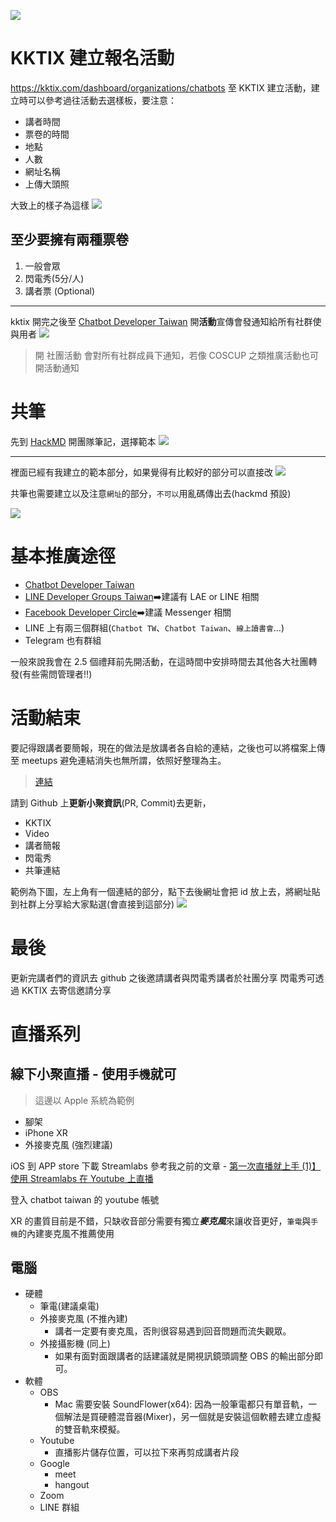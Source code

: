 
![](https://i.imgur.com/bnjhvyR.png)


# KKTIX 建立報名活動

https://kktix.com/dashboard/organizations/chatbots
至 KKTIX 建立活動，建立時可以參考過往活動去選樣板，要注意：
- 講者時間
- 票卷的時間
- 地點
- 人數
- 網址名稱
- 上傳大頭照

大致上的樣子為這樣
![](https://i.imgur.com/xMbNS53.png)


## 至少要擁有兩種票卷
1. 一般會眾
2. 閃電秀(5分/人)
3. 講者票 (Optional)
---

kktix 開完之後至 [Chatbot Developer Taiwan](https://www.facebook.com/groups/chatbot.tw/events/) 開**活動**宣傳會發通知給所有社群使與用者
![](https://i.imgur.com/ru8J1yC.png)

> 開 社團活動 會對所有社群成員下通知，若像 COSCUP 之類推廣活動也可開活動通知
# 共筆

先到 [HackMD](https://hackmd.io/team/chatbot-tw?nav=overview) 開團隊筆記，選擇範本
![](https://i.imgur.com/xSuKkSr.png)

---

裡面已經有我建立的範本部分，如果覺得有比較好的部分可以直接改
![](https://i.imgur.com/oSYxgQQ.png)

共筆也需要建立以及注意`網址`的部分，`不可以`用亂碼傳出去(hackmd 預設)

![](https://i.imgur.com/HTxyt78.png)


# 基本推廣途徑
- [Chatbot Developer Taiwan](https://www.facebook.com/groups/chatbot.tw/)
- [LINE Developer Groups Taiwan](https://www.facebook.com/groups/linebot/)➡️建議有 LAE or LINE 相關
- [Facebook Developer Circle](https://www.facebook.com/groups/DevCTaipei/)➡️建議 Messenger 相關
- LINE 上有兩三個群組(`Chatbot TW`、`Chatbot Taiwan`、`線上讀書會`...)
- Telegram 也有群組

一般來說我會在 2.5 個禮拜前先開活動，在這時間中安排時間去其他各大社團轉發(有些需問管理者‼️)


# 活動結束
要記得跟講者要簡報，現在的做法是放講者各自給的連結，之後也可以將檔案上傳至 meetups 避免連結消失也無所謂，依照好整理為主。

> [連結](https://github.com/Chatbot-Taiwan/meetups)

請到 Github 上**更新小聚資訊**(PR, Commit)去更新，
- KKTIX
- Video
- 講者簡報
- 閃電秀
- 共筆連結


範例為下圖，左上角有一個連結的部分，點下去後網址會把 id 放上去，將網址貼到社群上分享給大家點選(會直接到這部分)
![](https://i.imgur.com/3aCjthF.png)

# 最後

更新完講者們的資訊去 github 之後邀請講者與閃電秀講者於社團分享
閃電秀可透過 KKTIX 去寄信邀請分享


# 直播系列

## 線下小聚直播 - 使用`手機`就可
> 這邊以 Apple 系統為範例


- 腳架
- iPhone XR
- 外接麥克風 (強烈建議)
 
iOS 到 APP store 下載 Streamlabs
參考我之前的文章 - [第一次直播就上手 (1)】使用 Streamlabs 在 Youtube 上直播](https://nijialin.com/2020/03/21/%E3%80%90%E7%AC%AC%E4%B8%80%E6%AC%A1%E7%9B%B4%E6%92%AD%E5%B0%B1%E4%B8%8A%E6%89%8B%E3%80%91%E4%BD%BF%E7%94%A8-Streamlabs-%E5%9C%A8-Youtube-%E4%B8%8A%E7%9B%B4%E6%92%AD/)

登入 chatbot taiwan 的 youtube 帳號

XR 的畫質目前是不錯，只缺收音部分需要有獨立***麥克風***來讓收音更好，`筆電`與`手機`的內建麥克風不推薦使用

## 電腦

- 硬體
    - 筆電(建議桌電)
    - 外接麥克風 (不推內建)
        - 講者一定要有麥克風，否則很容易遇到回音問題而流失觀眾。
    - 外接攝影機 (同上)
        - 如果有面對面跟講者的話建議就是開視訊鏡頭調整 OBS 的輸出部分即可。
- 軟體
    - OBS
        - Mac 需要安裝 SoundFlower(x64): 因為一般筆電都只有單音軌，一個解法是買硬體混音器(Mixer)，另一個就是安裝這個軟體去建立虛擬的雙音軌來模擬。
    - Youtube
        - 直播影片儲存位置，可以拉下來再剪成講者片段
    - Google
        - meet
        - hangout
    - Zoom
    - LINE 群組

